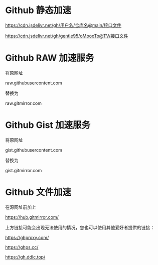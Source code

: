 # Github 静态加速

https://cdn.jsdelivr.net/gh/用户名/仓库名@main/接口文件

https://cdn.jsdelivr.net/gh/gentle95/oMoooTo@TV/接口文件

# Github RAW 加速服务

将原网址

raw.githubusercontent.com

替换为

raw.gitmirror.com

# Github Gist 加速服务

将原网址

gist.githubusercontent.com

替换为

gist.gitmirror.com

# Github 文件加速

在源网址前加上

https://hub.gitmirror.com/

上方链接可能会出现无法使用的情况，您也可以使用其他爱好者提供的链接：

https://ghproxy.com/

https://ghps.cc/

https://gh.ddlc.top/
